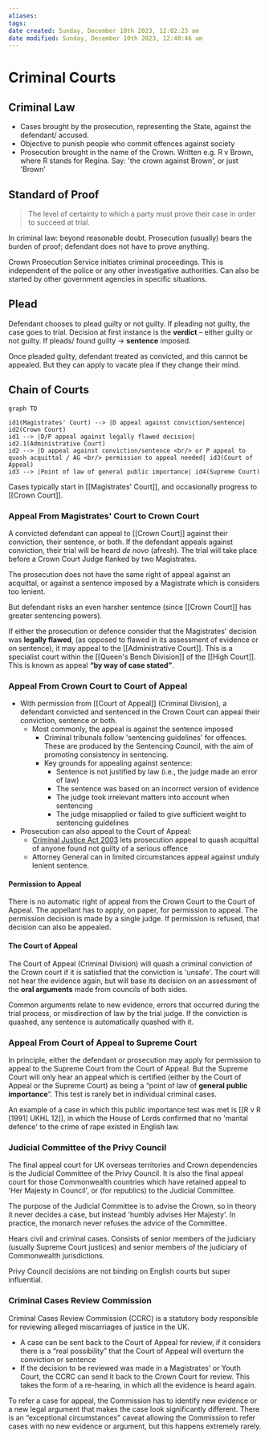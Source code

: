 ```yaml
---
aliases: 
tags: 
date created: Sunday, December 10th 2023, 12:02:23 am
date modified: Sunday, December 10th 2023, 12:40:46 am
---
```


# Criminal Courts

## Criminal Law

- Cases brought by the prosecution, representing the State, against the defendant/ accused.
- Objective to punish people who commit offences against society
- Prosecution brought in the name of the Crown. Written e.g. R v Brown, where R stands for Regina. Say: 'the crown against Brown', or just 'Brown'

## Standard of Proof

> The level of certainty to which a party must prove their case in order to succeed at trial.

In criminal law: beyond reasonable doubt. Prosecution (usually) bears the burden of proof; defendant does not have to prove anything.

Crown Prosecution Service initiates criminal proceedings. This is independent of the police or any other investigative authorities. Can also be started by other government agencies in specific situations.

## Plead

Defendant chooses to plead guilty or not guilty. If pleading not guilty, the case goes to trial. Decision at first instance is the **verdict** – either guilty or not guilty. If pleads/ found guilty → **sentence** imposed.

Once pleaded guilty, defendant treated as convicted, and this cannot be appealed. But they can apply to vacate plea if they change their mind.

## Chain of Courts

```mermaid
graph TD

id1(Magistrates' Court) --> |D appeal against conviction/sentence| id2(Crown Court)
id1 --> |D/P appeal against legally flawed decision| id2.1(Administrative Court)
id2 --> |D appeal against conviction/sentence <br/> or P appeal to quash acquittal / AG <br/> permission to appeal needed| id3(Court of Appeal)
id3 --> |Point of law of general public importance| id4(Supreme Court)
```

Cases typically start in [[Magistrates' Court]], and occasionally progress to [[Crown Court]].

### Appeal From Magistrates' Court to Crown Court

A convicted defendant can appeal to [[Crown Court]] against their conviction, their sentence, or both. If the defendant appeals against conviction, their trial will be heard *de novo* (afresh). The trial will take place before a Crown Court Judge flanked by two Magistrates.

The prosecution does not have the same right of appeal against an acquittal, or against a sentence imposed by a Magistrate which is considers too lenient.

But defendant risks an even harsher sentence (since [[Crown Court]] has greater sentencing powers).

If either the prosecution or defence consider that the Magistrates' decision was **legally flawed**, (as opposed to flawed in its assessment of evidence or on sentence), it may appeal to the [[Administrative Court]]. This is a specialist court within the [[Queen's Bench Division]] of the [[High Court]]. This is known as appeal **“by way of case stated”**.

### Appeal From Crown Court to Court of Appeal

- With permission from [[Court of Appeal]] (Criminal Division), a defendant convicted and sentenced in the Crown Court can appeal their conviction, sentence or both.
	- Most commonly, the appeal is against the sentence imposed
		- Criminal tribunals follow 'sentencing guidelines' for offences. These are produced by the Sentencing Council, with the aim of promoting consistency in sentencing.
		- Key grounds for appealing against sentence:
			- Sentence is not justified by law (i.e., the judge made an error of law)
			- The sentence was based on an incorrect version of evidence
			- The judge took irrelevant matters into account when sentencing
			- The judge misapplied or failed to give sufficient weight to sentencing guidelines
- Prosecution can also appeal to the Court of Appeal:
	- [Criminal Justice Act 2003](https://www.legislation.gov.uk/ukpga/2003/44/contents) lets prosecution appeal to quash acquittal of anyone found not guilty of a serious offence
	- Attorney General can in limited circumstances appeal against unduly lenient sentence.

#### Permission to Appeal

There is no automatic right of appeal from the Crown Court to the Court of Appeal. The appellant has to apply, on paper, for permission to appeal. The permission decision is made by a single judge. If permission is refused, that decision can also be appealed.

#### The Court of Appeal

The Court of Appeal (Criminal Division) will quash a criminal conviction of the Crown court if it is satisfied that the conviction is 'unsafe'. The court will not hear the evidence again, but will base its decision on an assessment of the **oral arguments** made from councils of both sides.

Common arguments relate to new evidence, errors that occurred during the trial process, or misdirection of law by the trial judge. If the conviction is quashed, any sentence is automatically quashed with it.

### Appeal From Court of Appeal to Supreme Court

In principle, either the defendant or prosecution may apply for permission to appeal to the Supreme Court from the Court of Appeal. But the Supreme Court will only hear an appeal which is certified (either by the Court of Appeal or the Supreme Court) as being a “point of law of **general public importance**”. This test is rarely bet in individual criminal cases.

An example of a case in which this public importance test was met is [[R v R [1991] UKHL 12]], in which the House of Lords confirmed that no 'marital defence' to the crime of rape existed in English law.

### Judicial Committee of the Privy Council

The final appeal court for UK overseas territories and Crown dependencies is the Judicial Committee of the Privy Council. It is also the final appeal court for those Commonwealth countries which have retained appeal to 'Her Majesty in Council', or (for republics) to the Judicial Committee.

The purpose of the Judicial Committee is to advise the Crown, so in theory it never decides a case, but instead 'humbly advises Her Majesty'. In practice, the monarch never refuses the advice of the Committee.

Hears civil and criminal cases. Consists of senior members of the judiciary (usually Supreme Court justices) and senior members of the judiciary of Commonwealth jurisdictions.

Privy Council decisions are not binding on English courts but super influential.

### Criminal Cases Review Commission

Criminal Cases Review Commission (CCRC) is a statutory body responsible for reviewing alleged miscarriages of justice in the UK.

- A case can be sent back to the Court of Appeal for review, if it considers there is a “real possibility” that the Court of Appeal will overturn the conviction or sentence
- If the decision to be reviewed was made in a Magistrates' or Youth Court, the CCRC can send it back to the Crown Court for review. This takes the form of a re-hearing, in which all the evidence is heard again.

To refer a case for appeal, the Commission has to identify new evidence or a new legal argument that makes the case look significantly different. There is an “exceptional circumstances” caveat allowing the Commission to refer cases with no new evidence or argument, but this happens extremely rarely.
